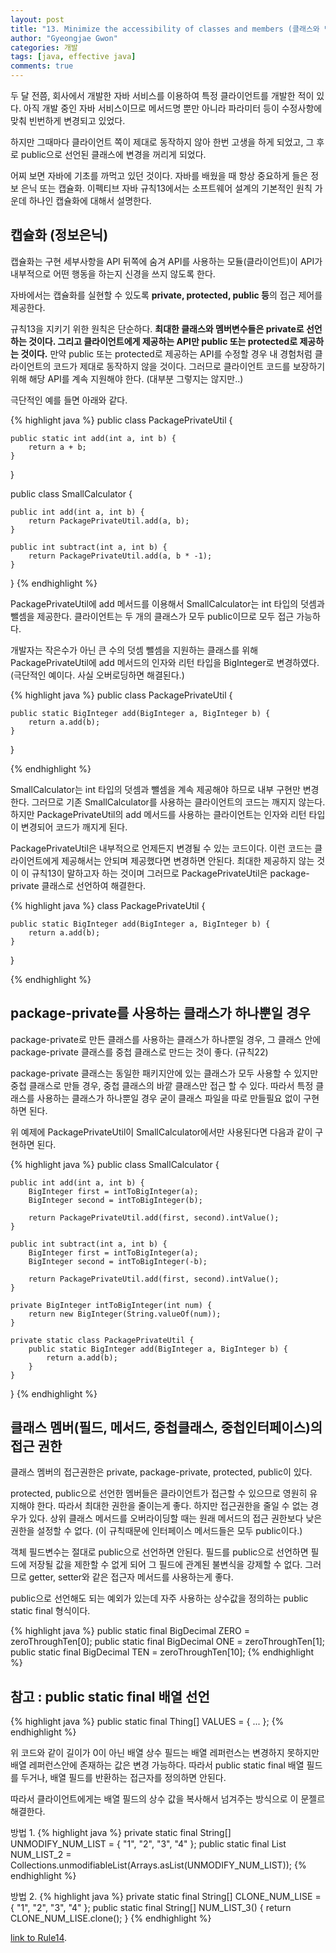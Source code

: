 ```yaml
---
layout: post
title: "13. Minimize the accessibility of classes and members (클래스와 멤버의 접근 권한은 최소화하라)"
author: "Gyeongjae Gwon"
categories: 개발
tags: [java, effective java]
comments: true
---
```



두 달 전쯤, 회사에서 개발한 자바 서비스를 이용하여 특정 클라이언트를 개발한 적이 있다.
아직 개발 중인 자바 서비스이므로 메서드명 뿐만 아니라 파라미터 등이 수정사항에 맞춰 빈번하게 변경되고 있었다.

하지만 그때마다 클라이언트 쪽이 제대로 동작하지 않아 한번 고생을 하게 되었고, 그 후로 public으로 선언된 클래스에 변경을 꺼리게 되었다.

어찌 보면 자바에 기초를 까먹고 있던 것이다. 자바를 배웠을 때 항상 중요하게 들은 정보 은닉 또는 캡슐화. 이펙티브 자바 규칙13에서는 소프트웨어 설계의 기본적인 원칙 가운데 하나인 캡슐화에 대해서 설명한다. 


## 캡슐화 (정보은닉)

캡슐화는 구현 세부사항을 API 뒤쪽에 숨겨 API를 사용하는 모듈(클라이언트)이 API가 내부적으로 어떤 행동을 하는지 신경을 쓰지 않도록 한다.

자바에서는 캡슐화를 실현할 수 있도록 **private, protected, public 등**의 접근 제어를 제공한다.

규칙13을 지키기 위한 원칙은 단순하다. **최대한 클래스와 멤버변수들은 private로 선언하는 것이다. 그리고 클라이언트에게 제공하는 API만 public 또는 protected로 제공하는 것이다.** 만약 public 또는 protected로 제공하는 API를 수정할 경우 내 경험처럼 클라이언트의 코드가 제대로 동작하지 않을 것이다. 그러므로 클라이언트 코드를 보장하기 위해 해당 API를 계속 지원해야 한다. (대부분 그렇지는 않지만..)

극단적인 예를 들면 아래와 같다.

{% highlight java %}
public class PackagePrivateUtil {

	public static int add(int a, int b) {
		return a + b;
	}
}

public class SmallCalculator {

	public int add(int a, int b) {
		return PackagePrivateUtil.add(a, b);
	}

	public int subtract(int a, int b) {
		return PackagePrivateUtil.add(a, b * -1);
	}

}
{% endhighlight %}

PackagePrivateUtil에 add 메서드를 이용해서 SmallCalculator는 int 타입의 덧셈과 뺄셈을 제공한다. 클라이언트는 두 개의 클래스가 모두 public이므로 모두 접근 가능하다.

개발자는 작은수가 아닌 큰 수의 덧셈 뺄셈을 지원하는 클래스를 위해  PackagePrivateUtil에 add 메서드의 인자와 리턴 타입을 BigInteger로 변경하였다. (극단적인 예이다. 사실 오버로딩하면 해결된다.)

{% highlight java %}
public class PackagePrivateUtil {

	public static BigInteger add(BigInteger a, BigInteger b) {
		return a.add(b);
	}
}

{% endhighlight %}

SmallCalculator는 int 타입의 덧셈과 뺄셈을 계속 제공해야 하므로 내부 구현만 변경한다. 그러므로 기존 SmallCalculator를 사용하는 클라이언트의 코드는 깨지지 않는다. 하지만 PackagePrivateUtil의 add 메서드를 사용하는 클라이언트는 인자와 리턴 타입이 변경되어 코드가 깨지게 된다.


PackagePrivateUtil은 내부적으로 언제든지 변경될 수 있는 코드이다. 이런 코드는 클라이언트에게 제공해서는 안되며 제공했다면 변경하면 안된다. 최대한 제공하지 않는 것이 이 규칙13이 말하고자 하는 것이며 그러므로 PackagePrivateUtil은 package-private 클래스로 선언하여 해결한다.

{% highlight java %}
class PackagePrivateUtil {

	public static BigInteger add(BigInteger a, BigInteger b) {
		return a.add(b);
	}
}

{% endhighlight %}



## package-private를 사용하는 클래스가 하나뿐일 경우

package-private로 만든 클래스를 사용하는 클래스가 하나뿐일 경우, 그 클래스 안에 package-private 클래스를 중첩 클래스로 만드는 것이 좋다. (규칙22) 

package-private 클래스는 동일한 패키지안에 있는 클래스가 모두 사용할 수 있지만 중첩 클래스로 만들 경우, 중첩 클래스의 바깥 클래스만 접근 할 수 있다. 따라서 특정 클래스를 사용하는 클래스가 하나뿐일 경우 굳이 클래스 파일을 따로 만들필요 없이 구현하면 된다.

위 예제에 PackagePrivateUtil이 SmallCalculator에서만 사용된다면 다음과 같이 구현하면 된다. 

{% highlight java %}
public class SmallCalculator {

	public int add(int a, int b) {
		BigInteger first = intToBigInteger(a);
		BigInteger second = intToBigInteger(b);

		return PackagePrivateUtil.add(first, second).intValue();
	}

	public int subtract(int a, int b) {
		BigInteger first = intToBigInteger(a);
		BigInteger second = intToBigInteger(-b);

		return PackagePrivateUtil.add(first, second).intValue();
	}

	private BigInteger intToBigInteger(int num) {
		return new BigInteger(String.valueOf(num));
	}

	private static class PackagePrivateUtil {
		public static BigInteger add(BigInteger a, BigInteger b) {
			return a.add(b);
		}
	}
}
{% endhighlight %} 


## 클래스 멤버(필드, 메서드, 중첩클래스, 중첩인터페이스)의 접근 권한

클래스 멤버의 접근권한은 private, package-private, protected, public이 있다.

protected, public으로 선언한 멤버들은 클라이언트가 접근할 수 있으므로 영원히 유지해야 한다. 따라서 최대한 권한을 줄이는게 좋다. 하지만 접근권한을 줄일 수 없는 경우가 있다. 상위 클래스 메서드를 오버라이딩할 때는 원래 메서드의 접근 권한보다 낮은 권한을 설정할 수 없다. (이 규칙때문에 인터페이스 메서드들은 모두 public이다.)

객체 필드변수는 절대로 public으로 선언하면 안된다. 필드를 public으로 선언하면 필드에 저장될 값을 제한할 수 없게  되어 그 필드에 관계된 불변식을 강제할 수 없다. 그러므로 getter, setter와 같은 접근자 메서드를 사용하는게 좋다.

public으로 선언해도 되는 예외가 있는데 자주 사용하는 상수값을 정의하는 public static final 형식이다.

{% highlight java %}
    public static final BigDecimal ZERO = zeroThroughTen[0];
	public static final BigDecimal ONE = zeroThroughTen[1];
	public static final BigDecimal TEN = zeroThroughTen[10];
{% endhighlight %}


## 참고 : public static final 배열 선언

{% highlight java %}
public static final Thing[] VALUES = { ... };
{% endhighlight %}

위 코드와 같이 길이가 0이 아닌 배열 상수 필드는 배열 레퍼런스는 변경하지 못하지만 배열 레퍼런스안에 존재하는 값은 변경 가능하다. 따라서 public static final 배열 필드를 두거나, 배열 필드를 반환하는 접근자를 정의하면 안된다.

따라서 클라이언트에게는 배열 필드의 상수 값을 복사해서 넘겨주는 방식으로 이 문젤르 해결한다.

방법 1.
{% highlight java %}
	private static final String[] UNMODIFY_NUM_LIST = { "1", "2", "3", "4" };
	public static final List<String> NUM_LIST_2 = 					Collections.unmodifiableList(Arrays.asList(UNMODIFY_NUM_LIST));
{% endhighlight %}

방법 2.
{% highlight java %}
	private static final String[] CLONE_NUM_LISE = { "1", "2", "3", "4" };
	public static final String[] NUM_LIST_3() {
		return CLONE_NUM_LISE.clone();
	}
{% endhighlight %}



[link to Rule14](https://knowjea.github.io/%EA%B0%9C%EB%B0%9C/2018/09/27/rule13.html).